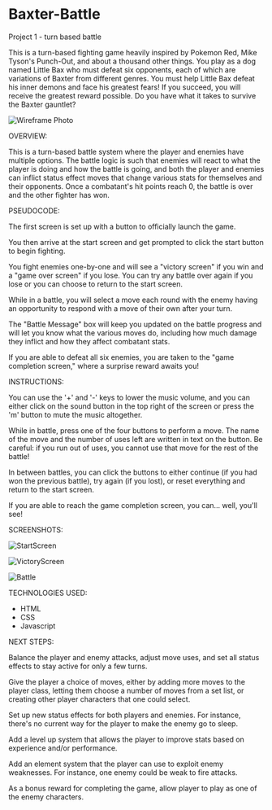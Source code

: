 # Baxter-Battle
Project 1 - turn based battle

This is a turn-based fighting game heavily inspired by Pokemon Red, Mike Tyson's Punch-Out, and about a thousand other things. You play as a dog named Little Bax who must defeat six opponents, each of which are variations of Baxter from different genres. You must help Little Bax defeat his inner demons and face his greatest fears! If you succeed, you will receive the greatest reward possible.  Do you have what it takes to survive the Baxter gauntlet? 

![Wireframe Photo](https://i.imgur.com/0l2NtmL.png)

OVERVIEW:

This is a turn-based battle system where the player and enemies have multiple options. The battle logic is such that enemies will react to what the player is doing and how the battle is going, and both the player and enemies can inflict status effect moves that change various stats for themselves and their opponents. Once a combatant's hit points reach 0, the battle is over and the other fighter has won.

PSEUDOCODE:

The first screen is set up with a button to officially launch the game.

You then arrive at the start screen and get prompted to click the start button to begin fighting.

You fight enemies one-by-one and will see a "victory screen" if you win and a "game over screen" if you lose.  You can try any battle over again if you lose or you can choose to return to the start screen.

While in a battle, you will select a move each round with the enemy having an opportunity to respond with a move of their own after your turn.

The "Battle Message" box will keep you updated on the battle progress and will let you know what the various moves do, including how much damage they inflict and how they affect combatant stats.

If you are able to defeat all six enemies, you are taken to the "game completion screen," where a surprise reward awaits you!

INSTRUCTIONS:

You can use the '+' and '-' keys to lower the music volume, and you can either click on the sound button in the top right of the screen or press the 'm' button to mute the music altogether.  

While in battle, press one of the four buttons to perform a move. The name of the move and the number of uses left are written in text on the button.  Be careful: if you run out of uses, you cannot use that move for the rest of the battle!

In between battles, you can click the buttons to either continue (if you had won the previous battle), try again (if you lost), or reset everything and return to the start screen.

If you are able to reach the game completion screen, you can... well, you'll see!

SCREENSHOTS: 

![StartScreen](https://i.imgur.com/jWpta2R.png)

![VictoryScreen](https://i.imgur.com/CoFAJwU.png)

![Battle](https://i.imgur.com/3ylOlrS.png)

TECHNOLOGIES USED:

- HTML
- CSS
- Javascript

NEXT STEPS:

Balance the player and enemy attacks, adjust move uses, and set all status effects to stay active for only a few turns.

Give the player a choice of moves, either by adding more moves to the player class, letting them choose a number of moves from a set list, or creating other player characters that one could select.

Set up new status effects for both players and enemies. For instance, there's no current way for the player to make the enemy go to sleep.

Add a level up system that allows the player to improve stats based on experience and/or performance.

Add an element system that the player can use to exploit enemy weaknesses. For instance, one enemy could be weak to fire attacks.

As a bonus reward for completing the game, allow player to play as one of the enemy characters.
